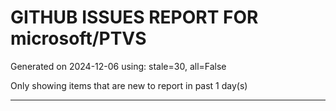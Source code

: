 
# GITHUB ISSUES REPORT FOR microsoft/PTVS


Generated on 2024-12-06 using: stale=30, all=False


Only showing items that are new to report in past 1 day(s)


---




















